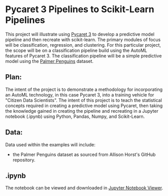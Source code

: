 # Pycaret 3 Pipelines to Scikit-Learn Pipelines  
This project will illustrate using [Pycaret 3](https://pycaret.org/) to develop a predictive model pipeline and then recreate with scikit-learn. The primary modules of focus will be classification, regression, and clustering. For this particular project, the scope will be on a classification pipeline build using the AutoML features of Pycaret 3. The classification pipeline will be a simple predictive model using the [Palmer Penguins](https://github.com/allisonhorst/palmerpenguins) dataset. 

## Plan:
The intent of the project is to demonstrate a methodology for incorporating an AutoML technology, in this case Pycaret 3, into a training vehicle for "Citizen Data Scientists". The intent of this project is to teach the statistical concepts required in creating a predictive model using Pycaret, then taking the knowledge gained in creating the pipeline and recreating in a Jupyter notebook (.ipynb) using Python, Pandas, Numpy, and Scikit-Learn.

## Data:
Data used within the examples will include:
* the Palmer Penguins dataset as sourced from Allison Horst's GitHub repository.

## .ipynb
The notebook can be viewed and downloaded in [Jupyter Notebook Viewer](https://nbviewer.org/github/dolinger-nscc/pipelines/blob/main/Notebooks/Classification_Penguins.ipynb).




